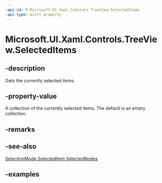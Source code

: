 ```yaml
---
-api-id: P:Microsoft.UI.Xaml.Controls.TreeView.SelectedItems
-api-type: winrt property
---
```


# Microsoft.UI.Xaml.Controls.TreeView.SelectedItems

<!--
public System.Collections.Generic.IList<object> SelectedItems { get; }
-->

## -description

Gets the currently selected items.

## -property-value

A collection of the currently selected items. The default is an empty collection.

## -remarks

## -see-also

[SelectionMode](treeview_selectionmode.md),[SelectedItem](treeview_selecteditem.md),[SelectedNodes](treeview_selectednodes.md)

## -examples

